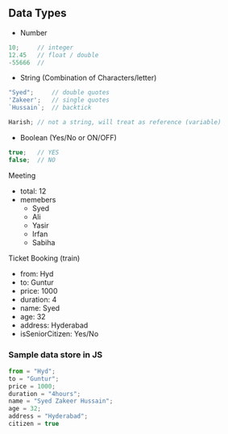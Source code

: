 ## Data Types

- Number
```js
10;     // integer
12.45   // float / double
-55666  // 
```

- String (Combination of Characters/letter)
```js
"Syed";     // double quotes
'Zakeer';   // single quotes
`Hussain`;  // backtick 

Harish; // not a string, will treat as reference (variable)
```

- Boolean (Yes/No or ON/OFF)
```js
true;   // YES
false;  // NO
```

Meeting
- total: 12
- memebers
    - Syed
    - Ali
    - Yasir
    - Irfan
    - Sabiha


Ticket Booking (train)
- from: Hyd
- to: Guntur
- price: 1000
- duration: 4
- name: Syed
- age: 32
- address: Hyderabad
- isSeniorCitizen: Yes/No


### Sample data store in JS
```js
from = "Hyd";
to = "Guntur";
price = 1000;
duration = "4hours";
name = "Syed Zakeer Hussain";
age = 32;
address = "Hyderabad";
citizen = true
```